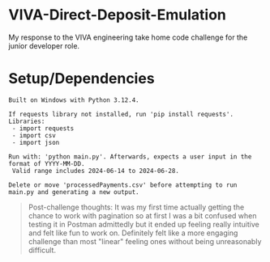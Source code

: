 
# VIVA-Direct-Deposit-Emulation
My response to the VIVA engineering take home code challenge for the junior developer role. 

# Setup/Dependencies

	Built on Windows with Python 3.12.4.
	
	If requests library not installed, run 'pip install requests'.
	Libraries:
	 - import requests
	 - import csv
	 - import json
	 
	Run with: 'python main.py'. Afterwards, expects a user input in the format of YYYY-MM-DD.
	 Valid range includes 2024-06-14 to 2024-06-28.

	Delete or move 'processedPayments.csv' before attempting to run main.py and generating a new output.

> Post-challenge thoughts: It was my first time actually getting the chance to work with pagination so at first I was a bit confused when testing it in Postman admittedly but it ended up feeling really intuitive and felt like fun to work on. Definitely felt like a more engaging challenge than most "linear" feeling ones without being unreasonably difficult.



